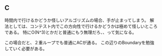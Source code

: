 ## C

時間内で行けるかどうか怪しいアルゴリズムの場合、手が止まってしまう。
解法としては、コンテスト内でこの方向性で行けるかどうかは極めて怪しいところである。
特にO(N^3)とかだと普通にもう無理だろ、、って気になる。

この場合だと、２重ループでも普通にACが通る。
この辺りのBoundaryを勉強していく必要がある。
